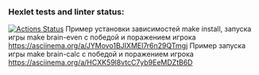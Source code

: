 ### Hexlet tests and linter status:
[![Actions Status](https://github.com/Mikhail325/php-project-45/workflows/hexlet-check/badge.svg)](https://github.com/Mikhail325/php-project-45/actions)
Пример установки зависимостей make install, запуска игры make brain-even с победой и поражением игрока
https://asciinema.org/a/JYMovo1BJIXMEl7r6n29QTmgj
Пример запуска игры make brain-calc с победой и поражением игрока
https://asciinema.org/a/HCXK59l8vtcC7yb9EeMDZtB6D